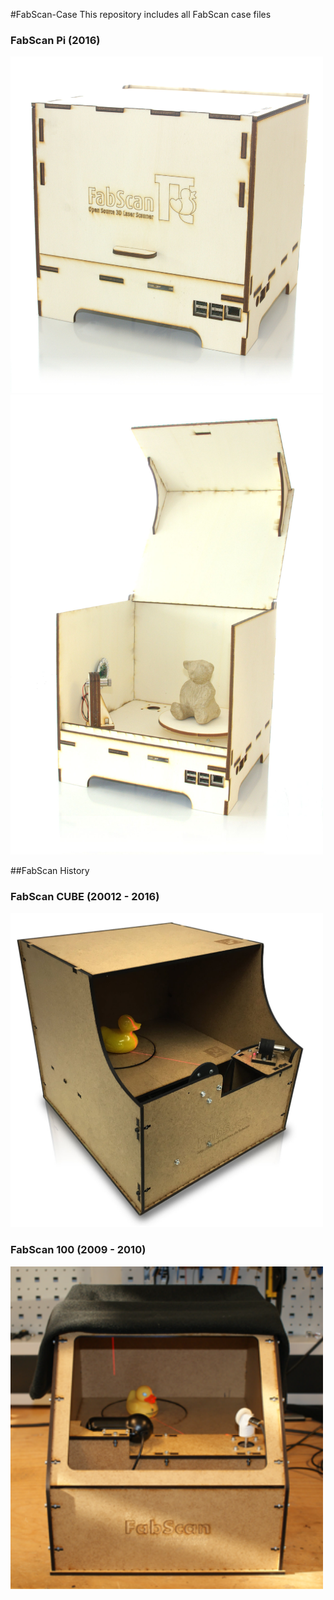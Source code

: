 #FabScan-Case
This repository includes all FabScan case files

### FabScan Pi (2016)

<img width="500" src="doc/images/FabScanPI_closed.jpg">
<img width="500" src="doc/images/FabScanPI_opened.jpg">

##FabScan History

### FabScan CUBE (20012 - 2016)
<img width="500" src="doc/images/FabScanCube.jpg">


### FabScan 100 (2009 - 2010)
<img width="500" src="doc/images/FabScan100.png">
<br>

